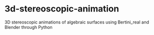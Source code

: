 # 3d-stereoscopic-animation
3D stereoscopic animations of algebraic surfaces using Bertini_real and Blender through Python
